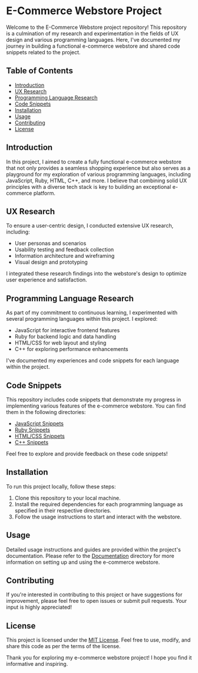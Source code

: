 # E-Commerce Webstore Project

Welcome to the E-Commerce Webstore project repository! This repository is a culmination of my research and experimentation in the fields of UX design and various programming languages. Here, I've documented my journey in building a functional e-commerce webstore and shared code snippets related to the project.

## Table of Contents

- [Introduction](#introduction)
- [UX Research](#ux-research)
- [Programming Language Research](#programming-language-research)
- [Code Snippets](#code-snippets)
- [Installation](#installation)
- [Usage](#usage)
- [Contributing](#contributing)
- [License](#license)

## Introduction

In this project, I aimed to create a fully functional e-commerce webstore that not only provides a seamless shopping experience but also serves as a playground for my exploration of various programming languages, including JavaScript, Ruby, HTML, C++, and more. I believe that combining solid UX principles with a diverse tech stack is key to building an exceptional e-commerce platform.

## UX Research

To ensure a user-centric design, I conducted extensive UX research, including:

- User personas and scenarios
- Usability testing and feedback collection
- Information architecture and wireframing
- Visual design and prototyping

I integrated these research findings into the webstore's design to optimize user experience and satisfaction.

## Programming Language Research

As part of my commitment to continuous learning, I experimented with several programming languages within this project. I explored:

- JavaScript for interactive frontend features
- Ruby for backend logic and data handling
- HTML/CSS for web layout and styling
- C++ for exploring performance enhancements

I've documented my experiences and code snippets for each language within the project.

## Code Snippets

This repository includes code snippets that demonstrate my progress in implementing various features of the e-commerce webstore. You can find them in the following directories:

- [JavaScript Snippets](./javascript-snippets)
- [Ruby Snippets](./ruby-snippets)
- [HTML/CSS Snippets](./html-css-snippets)
- [C++ Snippets](./cpp-snippets)

Feel free to explore and provide feedback on these code snippets!

## Installation

To run this project locally, follow these steps:

1. Clone this repository to your local machine.
2. Install the required dependencies for each programming language as specified in their respective directories.
3. Follow the usage instructions to start and interact with the webstore.

## Usage

Detailed usage instructions and guides are provided within the project's documentation. Please refer to the [Documentation](./documentation) directory for more information on setting up and using the e-commerce webstore.

## Contributing

If you're interested in contributing to this project or have suggestions for improvement, please feel free to open issues or submit pull requests. Your input is highly appreciated!

## License

This project is licensed under the [MIT License](./LICENSE). Feel free to use, modify, and share this code as per the terms of the license.

Thank you for exploring my e-commerce webstore project! I hope you find it informative and inspiring.
